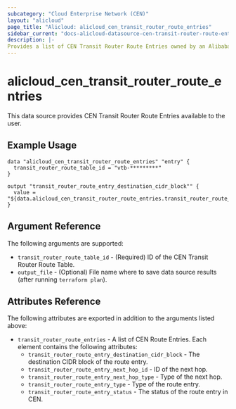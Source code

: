 ```yaml
---
subcategory: "Cloud Enterprise Network (CEN)"
layout: "alicloud"
page_title: "Alicloud: alicloud_cen_transit_router_route_entries"
sidebar_current: "docs-alicloud-datasource-cen-transit-router-route-entries"
description: |-
Provides a list of CEN Transit Router Route Entries owned by an Alibaba Cloud account.
---
```


# alicloud\_cen\_transit\_router\_route\_entries

This data source provides CEN Transit Router Route Entries available to the user.

## Example Usage

```
data "alicloud_cen_transit_router_route_entries" "entry" {
  transit_router_route_table_id = "vtb-*********"
}

output "transit_router_route_entry_destination_cidr_block"" {
  value = "${data.alicloud_cen_transit_router_route_entries.transit_router_route_entries.0.transit_router_route_entry_destination_cidr_block}"
}
```

## Argument Reference

The following arguments are supported:

* `transit_router_route_table_id` - (Required) ID of the CEN Transit Router Route Table.
* `output_file` - (Optional) File name where to save data source results (after running `terraform plan`).

## Attributes Reference

The following attributes are exported in addition to the arguments listed above:

* `transit_router_route_entries` - A list of CEN Route Entries. Each element contains the following attributes:
    * `transit_router_route_entry_destination_cidr_block` - The destination CIDR block of the route entry.
    * `transit_router_route_entry_next_hop_id` - ID of the next hop.
    * `transit_router_route_entry_next_hop_type` - Type of the next hop.
    * `transit_router_route_entry_type` - Type of the route entry.
    * `transit_router_route_entry_status` - The status of the route entry in CEN.
